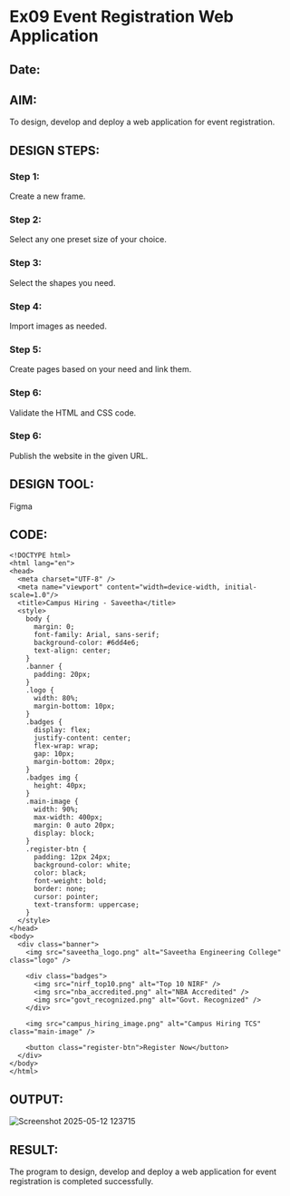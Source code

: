 # Ex09 Event Registration Web Application
## Date:

## AIM:
To design, develop and deploy a web application for event registration.

## DESIGN STEPS:

### Step 1:
Create a new frame.

### Step 2:
Select any one preset size of your choice.

### Step 3:
Select the shapes you need.

### Step 4:
Import images as needed.

### Step 5:
Create pages based on your need and link them.

### Step 6:

Validate the HTML and CSS code.

### Step 6:

Publish the website in the given URL.

## DESIGN TOOL:
Figma

## CODE:
```
<!DOCTYPE html>
<html lang="en">
<head>
  <meta charset="UTF-8" />
  <meta name="viewport" content="width=device-width, initial-scale=1.0"/>
  <title>Campus Hiring - Saveetha</title>
  <style>
    body {
      margin: 0;
      font-family: Arial, sans-serif;
      background-color: #6dd4e6;
      text-align: center;
    }
    .banner {
      padding: 20px;
    }
    .logo {
      width: 80%;
      margin-bottom: 10px;
    }
    .badges {
      display: flex;
      justify-content: center;
      flex-wrap: wrap;
      gap: 10px;
      margin-bottom: 20px;
    }
    .badges img {
      height: 40px;
    }
    .main-image {
      width: 90%;
      max-width: 400px;
      margin: 0 auto 20px;
      display: block;
    }
    .register-btn {
      padding: 12px 24px;
      background-color: white;
      color: black;
      font-weight: bold;
      border: none;
      cursor: pointer;
      text-transform: uppercase;
    }
  </style>
</head>
<body>
  <div class="banner">
    <img src="saveetha_logo.png" alt="Saveetha Engineering College" class="logo" />
    
    <div class="badges">
      <img src="nirf_top10.png" alt="Top 10 NIRF" />
      <img src="nba_accredited.png" alt="NBA Accredited" />
      <img src="govt_recognized.png" alt="Govt. Recognized" />
    </div>

    <img src="campus_hiring_image.png" alt="Campus Hiring TCS" class="main-image" />

    <button class="register-btn">Register Now</button>
  </div>
</body>
</html>

```

## OUTPUT:
![Screenshot 2025-05-12 123715](https://github.com/user-attachments/assets/a79d709d-63b1-46b2-9846-dae138032392)


## RESULT:
The program to design, develop and deploy a web application for event registration is completed successfully.
